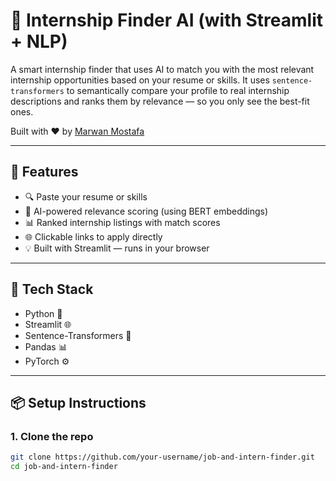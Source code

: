 # 🎯 Internship Finder AI (with Streamlit + NLP)

A smart internship finder that uses AI to match you with the most relevant internship opportunities based on your resume or skills. It uses `sentence-transformers` to semantically compare your profile to real internship descriptions and ranks them by relevance — so you only see the best-fit ones.

Built with ❤️ by [Marwan Mostafa](https://www.linkedin.com/in/marwan-mostafa-712192212)

---

## 🚀 Features

- 🔍 Paste your resume or skills
- 🧠 AI-powered relevance scoring (using BERT embeddings)
- 📊 Ranked internship listings with match scores
- 🌐 Clickable links to apply directly
- 💡 Built with Streamlit — runs in your browser

---

## 🧰 Tech Stack

- Python 🐍
- Streamlit 🌐
- Sentence-Transformers 🤖
- Pandas 📊
- PyTorch ⚙️

---

## 📦 Setup Instructions

### 1. Clone the repo
```bash
git clone https://github.com/your-username/job-and-intern-finder.git
cd job-and-intern-finder
